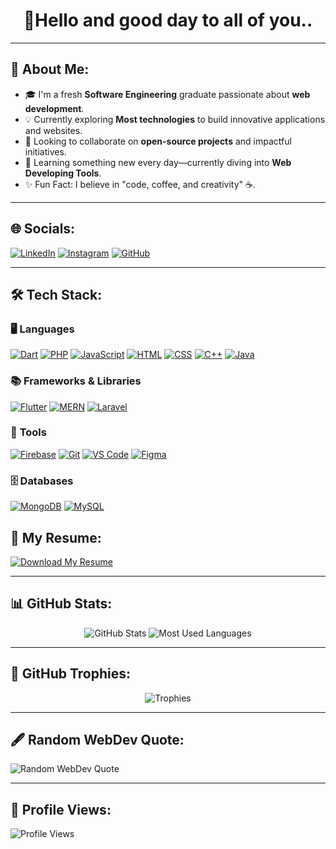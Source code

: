 <h1 align="center">👋Hello and good day to all of you..</h1>

---

## 💫 About Me:
- 🎓 I'm a fresh **Software Engineering** graduate passionate about **web development**.
- 💡 Currently exploring **Most technologies** to build innovative applications and websites.
- 🔭 Looking to collaborate on **open-source projects** and impactful initiatives.
- 🌱 Learning something new every day—currently diving into **Web Developing Tools**.
- ✨ Fun Fact: I believe in "code, coffee, and creativity" ☕.

---

## 🌐 Socials:
[![LinkedIn](https://img.shields.io/badge/LinkedIn-0A66C2?logo=linkedin&logoColor=white)](https://www.linkedin.com/in/moathmorsy-dev)  [![Instagram](https://img.shields.io/badge/Instagram-E4405F?logo=instagram&logoColor=white)](https://instagram.com/moath_mo.dev)  [![GitHub](https://img.shields.io/badge/GitHub-181717?logo=github&logoColor=white)](https://github.com/Moath66)

---

## 🛠️ Tech Stack:

### 🖥️ **Languages**  
[![Dart](https://img.shields.io/badge/Dart-0175C2?style=for-the-badge&logo=dart&logoColor=white)](https://dart.dev)  [![PHP](https://img.shields.io/badge/PHP-777BB4?style=for-the-badge&logo=php&logoColor=white)](https://www.php.net)   [![JavaScript](https://img.shields.io/badge/JavaScript-F7DF1E?style=for-the-badge&logo=javascript&logoColor=black)](https://developer.mozilla.org/en-US/docs/Web/JavaScript)   [![HTML](https://img.shields.io/badge/HTML-E34F26?style=for-the-badge&logo=html5&logoColor=white)](https://developer.mozilla.org/en-US/docs/Web/HTML)   [![CSS](https://img.shields.io/badge/CSS-1572B6?style=for-the-badge&logo=css3&logoColor=white)](https://developer.mozilla.org/en-US/docs/Web/CSS)   [![C++](https://img.shields.io/badge/C++-00599C?style=for-the-badge&logo=cplusplus&logoColor=white)](https://isocpp.org/)   [![Java](https://img.shields.io/badge/Java-007396?style=for-the-badge&logo=java&logoColor=white)](https://www.java.com)

### 📚 **Frameworks & Libraries**  
[![Flutter](https://img.shields.io/badge/Flutter-02569B?style=for-the-badge&logo=flutter&logoColor=white)](https://flutter.dev)   [![MERN](https://img.shields.io/badge/MERN-4CAF50?style=for-the-badge&logo=mongodb&logoColor=white)](https://www.mongodb.com/mern-stack)   [![Laravel](https://img.shields.io/badge/Laravel-FF2D20?style=for-the-badge&logo=laravel&logoColor=white)](https://laravel.com)

### 🔧 **Tools**  
[![Firebase](https://img.shields.io/badge/Firebase-FFCA28?style=for-the-badge&logo=firebase&logoColor=black)](https://firebase.google.com)   [![Git](https://img.shields.io/badge/Git-F05032?style=for-the-badge&logo=git&logoColor=white)](https://git-scm.com)   [![VS Code](https://img.shields.io/badge/VS_Code-007ACC?style=for-the-badge&logo=visual-studio-code&logoColor=white)](https://code.visualstudio.com)  [![Figma](https://img.shields.io/badge/Figma-F24E1E?style=for-the-badge&logo=figma&logoColor=white)](https://www.figma.com)


### 🗄️ **Databases**  
[![MongoDB](https://img.shields.io/badge/MongoDB-47A248?style=for-the-badge&logo=mongodb&logoColor=white)](https://www.mongodb.com)   [![MySQL](https://img.shields.io/badge/MySQL-4479A1?style=for-the-badge&logo=mysql&logoColor=white)](https://www.mysql.com)

## 📄 My Resume:
[![Download My Resume](https://img.shields.io/badge/Download%20CV-4285F4?style=for-the-badge&logo=google-drive&logoColor=white)](https://github.com/Moath66/Moath66/blob/main/MyResume.pdf)


---

## 📊 GitHub Stats:
<div align="center">
  <img src="https://github-readme-stats.vercel.app/api?username=Moath66&show_icons=true&theme=radical" alt="GitHub Stats" />
  <img src="https://github-readme-stats.vercel.app/api/top-langs/?username=Moath66&layout=compact&theme=radical" alt="Most Used Languages" />
</div>

---

## 🌟 GitHub Trophies:
<p align="center">
  <img src="https://github-profile-trophy.vercel.app/?username=Moath66&theme=radical&no-frame=true&margin-w=15" alt="Trophies" />
</p>

---

## 🖋️ Random WebDev Quote:
![Random WebDev Quote](https://quotes-github-readme.vercel.app/api?type=horizontal)

---

## 🔢 Profile Views:
![Profile Views](https://komarev.com/ghpvc/?username=Moath66&style=flat-square&color=blue)
